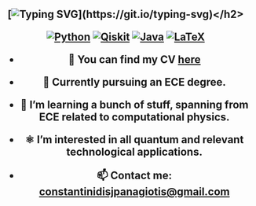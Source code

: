 <h2 align="center">
  
[![Typing SVG](https://readme-typing-svg.demolab.com?font=times+new+roman&weight=500&size=32&duration=5070&pause=850&center=true&width=435&lines=Get+in+touch!;QC+%2B+ML+%3D+ECE;***********)](https://git.io/typing-svg)</h2>
<p>
  <a href="#"><img alt="Python" src="https://img.shields.io/badge/Python-14354C.svg?logo=python&logoColor=white"></a>
  <a href="#"><img alt="Qiskit" src="https://img.shields.io/badge/C++-03599C.svg?logo=c++-blue&logoColor=white"></a>
  <a href="#"><img alt="Java" src="https://custom-icon-badges.herokuapp.com/badge/Java-white.svg?logo=java&logoColor=03599C"></a>
  <a href="#"><img alt="LaTeX" src="https://img.shields.io/badge/LaTeX-008080.svg?logo=LaTeX&logoColor=white"></a>
</p>

- 📝 You can find my CV [here](https://github.com/pConstantinidis/pConstantinidis/blob/main/pconstant_cv.pdf)

- 🔭 Currently pursuing an ECE degree.

- 🌱 I’m learning a bunch of stuff, spanning from ECE related to computational physics.

- ⚛ I’m interested in all quantum and relevant technological applications.

- 📫 Contact me: constantinidisjpanagiotis@gmail.com

<!--
**pConstantinidis/pConstantinidis** is a ✨ _special_ ✨ repository because its `README.md` (this file) appears on your GitHub profile.
-->
<!--
## Some stats
![pConstantinidis's Stats](https://github-readme-stats.vercel.app/api?username=pConstantinidis&theme=algolia&show_icons=true&hide_border=true&count_private=true)
-->
